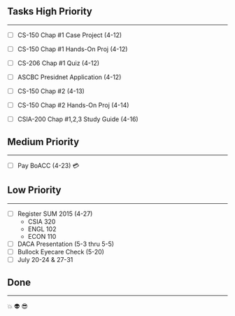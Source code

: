 ## Tasks High Priority
-------------------------------
- [ ] CS-150 Chap #1 Case Project (4-12)
- [ ] CS-150 Chap #1 Hands-On Proj (4-12)
- [ ] CS-206 Chap #1 Quiz (4-12)
- [ ] ASCBC Presidnet Application (4-12)

- [ ] CS-150 Chap #2 (4-13)
- [ ] CS-150 Chap #2 Hands-On Proj (4-14)

- [ ] CSIA-200 Chap #1,2,3 Study Guide (4-16)

## Medium Priority
--------------------------------
- [ ] Pay BoACC (4-23) :credit_card:

## Low Priority
------------------------------------
- [ ] Register SUM 2015 (4-27)
	* CSIA 320 
	* ENGL 102
	* ECON 110
- [ ] DACA Presentation (5-3 thru 5-5) 
- [ ] Bullock Eyecare Check (5-20)
- [ ] July 20-24 & 27-31

## Done
-------------------------------------
:boom:
:alien:
:sunglasses:
